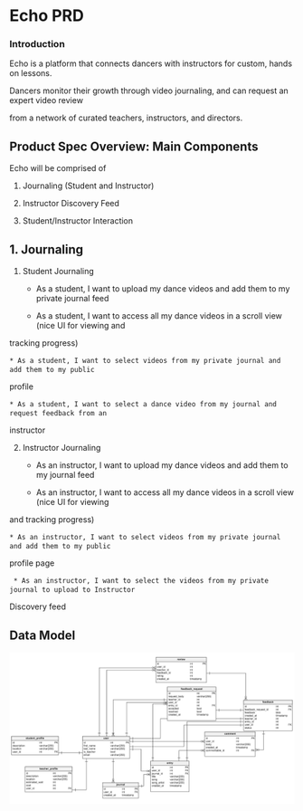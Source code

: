 # Echo PRD

### Introduction

Echo is a platform that connects dancers with instructors for custom, hands on lessons. 

Dancers monitor their growth through video journaling, and can request an expert video review 

from a network of curated teachers, instructors, and directors.

## Product Spec Overview: Main Components

Echo will be comprised of 

1. Journaling (Student and Instructor)

2. Instructor Discovery Feed

3. Student/Instructor Interaction

## 1. Journaling 

1. Student Journaling

    * As a student, I want to upload my dance videos and add them to my private journal feed

    * As a student, I want to access all my dance videos in a scroll view (nice UI for viewing and 

tracking progress)

    * As a student, I want to select videos from my private journal and add them to my public 

profile

    * As a student, I want to select a dance video from my journal and request feedback from an 

instructor

2. Instructor Journaling 

    * As an instructor, I want to upload my dance videos and add them to my journal feed

    * As an instructor, I want to access all my dance videos in a scroll view (nice UI for viewing 

and tracking progress)

    * As an instructor, I want to select videos from my private journal and add them to my public 

profile page   

     * As an instructor, I want to select the videos from my private journal to upload to Instructor 

Discovery feed

## Data Model
![Echo Schema](/echo_data_model.png)
